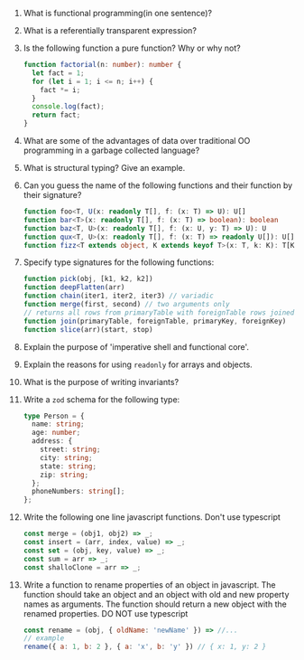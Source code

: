 1. What is functional programming(in one sentence)?

2. What is a referentially transparent expression?

3. Is the following function a pure function? Why or why not?

   ```typescript
   function factorial(n: number): number {
     let fact = 1;
     for (let i = 1; i <= n; i++) {
       fact *= i;
     }
     console.log(fact);
     return fact;
   }
   ```

4. What are some of the advantages of data over traditional OO programming in a garbage collected language?

5. What is structural typing? Give an example.

6. Can you guess the name of the following functions and their function by their signature?

   ```typescript
   function foo<T, U(x: readonly T[], f: (x: T) => U): U[]
   function bar<T>(x: readonly T[], f: (x: T) => boolean): boolean
   function baz<T, U>(x: readonly T[], f: (x: U, y: T) => U): U
   function qux<T, U>(x: readonly T[], f: (x: T) => readonly U[]): U[]
   function fizz<T extends object, K extends keyof T>(x: T, k: K): T[K]
   ```

7. Specify type signatures for the following functions:

   ```javascript
   function pick(obj, [k1, k2, k2])
   function deepFlatten(arr)
   function chain(iter1, iter2, iter3) // variadic
   function merge(first, second) // two arguments only
   // returns all rows from primaryTable with foreignTable rows joined in
   function join(primaryTable, foreignTable, primaryKey, foreignKey)
   function slice(arr)(start, stop)
   ```

8. Explain the purpose of 'imperative shell and functional core'.

9. Explain the reasons for using `readonly` for arrays and objects.

10. What is the purpose of writing invariants?

11. Write a `zod` schema for the following type:

    ```typescript
    type Person = {
      name: string;
      age: number;
      address: {
        street: string;
        city: string;
        state: string;
        zip: string;
      };
      phoneNumbers: string[];
    };
    ```

12. Write the following one line javascript functions. Don't use typescript

    ```javascript
    const merge = (obj1, obj2) => _;
    const insert = (arr, index, value) => _;
    const set = (obj, key, value) => _;
    const sum = arr => _;
    const shalloClone = arr => _;
    ```

13. Write a function to rename properties of an object in javascript. The function should take an object and an object with old and new property names as arguments. The function should return a new object with the renamed properties. DO NOT use typescript

    ```javascript
    const rename = (obj, { oldName: 'newName' }) => //...
    // example
    rename({ a: 1, b: 2 }, { a: 'x', b: 'y' }) // { x: 1, y: 2 }
    ```
